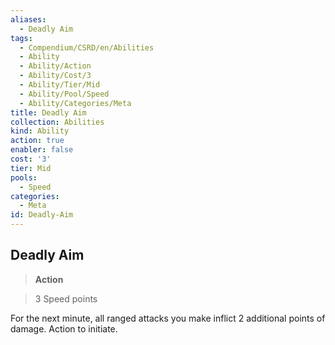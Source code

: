 ```yaml
---
aliases:
  - Deadly Aim
tags:
  - Compendium/CSRD/en/Abilities
  - Ability
  - Ability/Action
  - Ability/Cost/3
  - Ability/Tier/Mid
  - Ability/Pool/Speed
  - Ability/Categories/Meta
title: Deadly Aim
collection: Abilities
kind: Ability
action: true
enabler: false
cost: '3'
tier: Mid
pools:
  - Speed
categories:
  - Meta
id: Deadly-Aim
---
```

## Deadly Aim    
>**Action**    
>3 Speed points  
    
For the next minute, all ranged attacks you make inflict 2 additional points of damage. Action to initiate.
